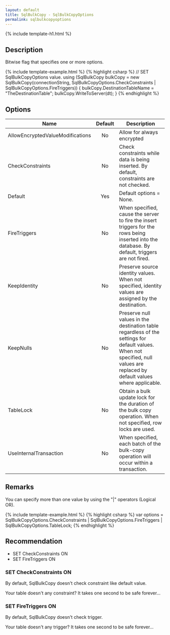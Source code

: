 ```yaml
---
layout: default
title: SqlBulkCopy - SqlBulkCopyOptions
permalink: sqlbulkcopyoptions
---
```


{% include template-h1.html %}

## Description
Bitwise flag that specifies one or more options.

{% include template-example.html %} 
{% highlight csharp %}
// SET SqlBulkCopyOptions value.
using (SqlBulkCopy bulkCopy = new SqlBulkCopy(connectionString, SqlBulkCopyOptions.CheckConstraints | SqlBulkCopyOptions.FireTriggers))
{
	bulkCopy.DestinationTableName = "TheDestinationTable";
    bulkCopy.WriteToServer(dt);
}
{% endhighlight %}

## Options

| Name | Default | Description |
| ---- | :-----: | ----------- |
| AllowEncryptedValueModifications | No | Allow for always encrypted |
| CheckConstraints | No |  Check constraints while data is being inserted. By default, constraints are not checked. |
| Default | Yes | Default options = None. |
| FireTriggers | No |  When specified, cause the server to fire the insert triggers for the rows being inserted into the database. By default, triggers are not fired. |
| KeepIdentity | No | Preserve source identity values. When not specified, identity values are assigned by the destination. |
| KeepNulls | No | 	Preserve null values in the destination table regardless of the settings for default values. When not specified, null values are replaced by default values where applicable. |
| TableLock | No | Obtain a bulk update lock for the duration of the bulk copy operation. When not specified, row locks are used. |
| UseInternalTransaction | No | When specified, each batch of the bulk-copy operation will occur within a transaction. |

## Remarks
You can specify more than one value by using the "|" operators (Logical OR).

{% include template-example.html %} 
{% highlight csharp %}
var options = SqlBulkCopyOptions.CheckConstraints | SqlBulkCopyOptions.FireTriggers | SqlBulkCopyOptions.TableLock;
{% endhighlight %}

## Recommendation
- SET CheckConstraints ON
- SET FireTriggers ON

### SET CheckConstraints ON
By default, SqlBulkCopy doesn't check constraint like default value.

Your table doesn't any constraint? It takes one second to be safe forever...

### SET FireTriggers ON
By default, SqlBulkCopy doesn't check trigger.

Your table doesn't any trigger? It takes one second to be safe forever...

